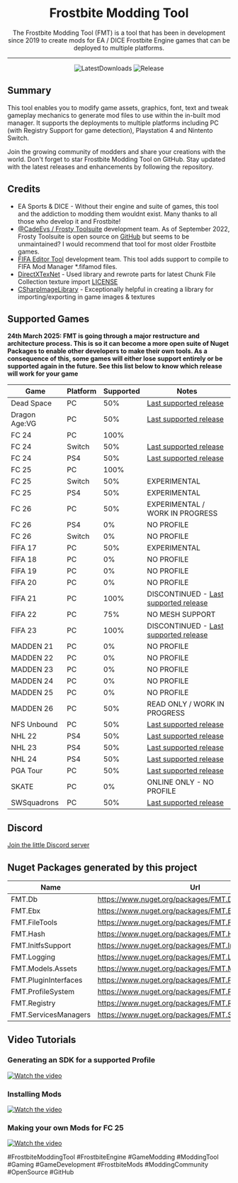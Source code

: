 ﻿<div align=center style="text-align: center">
  
<h1 style="text-align: center"> Frostbite Modding Tool </h1>
The Frostbite Modding Tool (FMT) is a tool that has been in development since 2019 to create mods for EA / DICE Frostbite Engine games that can be deployed to multiple platforms.

</div>

---

<div align="center">

  ![LatestDownloads][downloads-latest-shield]
  ![Release][release-shield]

</div>

[downloads-latest-shield]: https://img.shields.io/github/downloads/FMTDev/FMT.Releases/latest/total?style=for-the-badge

[release-shield]: https://img.shields.io/github/v/release/FMTDev/FMT.Releases?style=for-the-badge

## Summary

This tool enables you to modify game assets, graphics, font, text and tweak gameplay mechanics to generate mod files to use within the in-built mod manager. It supports the 
deployments to multiple platforms including PC (with Registry Support for game detection), Playstation 4 and Nintento Switch.

Join the growing community of modders and share your creations with the world. Don't forget to star Frostbite Modding Tool on GitHub. Stay updated with the latest releases and enhancements by following the repository.

## Credits
- EA Sports & DICE - Without their engine and suite of games, this tool and the addiction to modding them wouldnt exist. Many thanks to all those who develop it and Frostbite!
- [@CadeEvs / Frosty Toolsuite](https://github.com/CadeEvs/FrostyToolsuite) development team. As of September 2022, Frosty Toolsuite is open source on [GitHub](https://github.com/CadeEvs/FrostyToolsuite) but seems to be unmaintained? I would recommend that tool for most older Frostbite games.
- [FIFA Editor Tool](https://www.fifaeditortool.com/) development team. This tool adds support to compile to FIFA Mod Manager *.fifamod files.
- [DirectXTexNet](https://github.com/deng0/DirectXTexNet) - Used library and rewrote parts for latest Chunk File Collection texture import [LICENSE](https://raw.githubusercontent.com/deng0/DirectXTexNet/master/LICENSE)
- [CSharpImageLibrary](https://github.com/KFreon/CSharpImageLibrary) - Exceptionally helpful in creating a library for importing/exporting in game images & textures

## Supported Games

**24th March 2025: FMT is going through a major restructure and architecture process. This is so it can become a more open suite of Nuget Packages to enable other developers to make their own tools. As a consequence of this, some games will either lose support entirely or be supported again in the future. See this list below to know which release will work for your game**

| Game         | Platform     | Supported    | Notes           |
|--------------|--------------|--------------|-----------------|
| Dead Space   | PC           | 50%          | [Last supported release](https://github.com/FMTDev/FMT.Releases/releases/tag/FMT-25.17.9240.24186)    |
| Dragon Age:VG| PC           | 50%          | [Last supported release](https://github.com/FMTDev/FMT.Releases/releases/tag/FMT-25.17.9240.24186)    |
| FC 24        | PC           | 100%         |                 |
| FC 24        | Switch       | 50%          | [Last supported release](https://github.com/FMTDev/FMT.Releases/releases/tag/FMT-25.17.9240.24186)    |
| FC 24        | PS4          | 50%          | [Last supported release](https://github.com/FMTDev/FMT.Releases/releases/tag/FMT-25.17.9240.24186)    |
| FC 25        | PC           | 100%         |                 |
| FC 25        | Switch       | 50%          | EXPERIMENTAL    |
| FC 25        | PS4          | 50%          | EXPERIMENTAL    |
| FC 26        | PC           | 50%          | EXPERIMENTAL / WORK IN PROGRESS |
| FC 26        | PS4          | 0%           | NO PROFILE      |
| FC 26        | Switch       | 0%           | NO PROFILE      |
| FIFA 17      | PC           | 50%          | EXPERIMENTAL    |
| FIFA 18      | PC           | 0%           | NO PROFILE      |
| FIFA 19      | PC           | 0%           | NO PROFILE      |
| FIFA 20      | PC           | 0%           | NO PROFILE      |
| FIFA 21      | PC           | 100%         | DISCONTINUED - [Last supported release](https://github.com/FMTDev/FMT.Releases/releases/tag/FMT-25.14.9170.27631)                |
| FIFA 22      | PC           | 75%          | NO MESH SUPPORT |
| FIFA 23      | PC           | 100%         | DISCONTINUED - [Last supported release](https://github.com/FMTDev/FMT.Releases/releases/tag/FMT-25.14.9170.27631)                |
| MADDEN 21    | PC           | 0%           | NO PROFILE       |
| MADDEN 22    | PC           | 0%           | NO PROFILE      |
| MADDEN 23    | PC           | 0%           | NO PROFILE      |
| MADDEN 24    | PC           | 0%           | NO PROFILE      |
| MADDEN 25    | PC           | 0%           | NO PROFILE      |
| MADDEN 26    | PC           | 50%          | READ ONLY / WORK IN PROGRESS     |
| NFS Unbound  | PC           | 50%          | [Last supported release](https://github.com/FMTDev/FMT.Releases/releases/tag/FMT-25.17.9240.24186)    |
| NHL 22       | PS4          | 50%          | [Last supported release](https://github.com/FMTDev/FMT.Releases/releases/tag/FMT-25.17.9240.24186)    |
| NHL 23       | PS4          | 50%          | [Last supported release](https://github.com/FMTDev/FMT.Releases/releases/tag/FMT-25.17.9240.24186)    |
| NHL 24       | PS4          | 50%          | [Last supported release](https://github.com/FMTDev/FMT.Releases/releases/tag/FMT-25.17.9240.24186)    |
| PGA Tour     | PC           | 50%          | [Last supported release](https://github.com/FMTDev/FMT.Releases/releases/tag/FMT-25.17.9240.24186)    |
| SKATE        | PC           | 0%           | ONLINE ONLY - NO PROFILE      |
| SWSquadrons  | PC           | 50%          | [Last supported release](https://github.com/FMTDev/FMT.Releases/releases/tag/FMT-25.17.9240.24186)    |

## Discord

[Join the little Discord server](https://discord.gg/zAUc6eHVS3)

## Nuget Packages generated by this project

| Name         | Url     |
|--------------|--------------|
| FMT.Db   | https://www.nuget.org/packages/FMT.Db/ |
| FMT.Ebx   | https://www.nuget.org/packages/FMT.Ebx/ |
| FMT.FileTools   | https://www.nuget.org/packages/FMT.FileTools/ |
| FMT.Hash   | https://www.nuget.org/packages/FMT.Hash/ |
| FMT.InitfsSupport   | https://www.nuget.org/packages/FMT.InitfsSupport/ |
| FMT.Logging   | https://www.nuget.org/packages/FMT.Logging/ |
| FMT.Models.Assets   | https://www.nuget.org/packages/FMT.Models.Assets/ |
| FMT.PluginInterfaces   | https://www.nuget.org/packages/FMT.PluginInterfaces/ |
| FMT.ProfileSystem   | https://www.nuget.org/packages/FMT.ProfileSystem/ |
| FMT.Registry   | https://www.nuget.org/packages/FMT.Registry/ |
| FMT.ServicesManagers   | https://www.nuget.org/packages/FMT.ServicesManagers/ |

## Video Tutorials

### Generating an SDK for a supported Profile
[![Watch the video](https://img.youtube.com/vi/3LAIs9cAF8I/maxresdefault.jpg)](https://youtu.be/3LAIs9cAF8I)

### Installing Mods
[![Watch the video](https://img.youtube.com/vi/Z-OLVsXOwyY/maxresdefault.jpg)](https://youtu.be/Z-OLVsXOwyY)

### Making your own Mods for FC 25
[![Watch the video](https://img.youtube.com/vi/2r7jW2PU81M/maxresdefault.jpg)](https://youtu.be/2r7jW2PU81M)

#FrostbiteModdingTool #FrostbiteEngine #GameModding #ModdingTool #Gaming #GameDevelopment #FrostbiteMods #ModdingCommunity #OpenSource #GitHub




